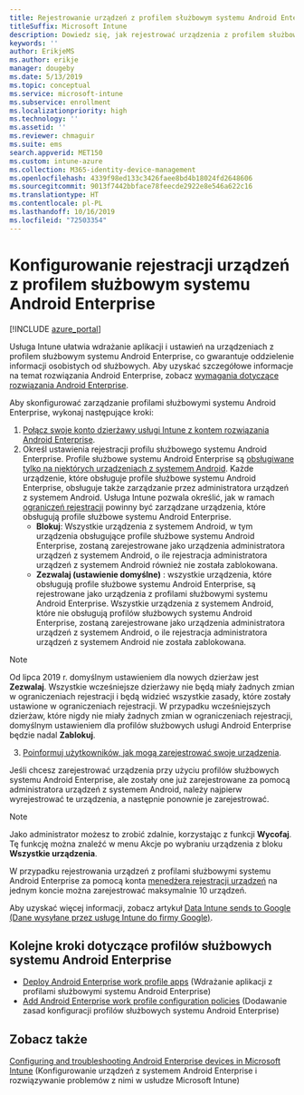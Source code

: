 ```yaml
---
title: Rejestrowanie urządzeń z profilem służbowym systemu Android Enterprise w usłudze Intune
titleSuffix: Microsoft Intune
description: Dowiedz się, jak rejestrować urządzenia z profilem służbowym systemu Android Enterprise w usłudze Intune.
keywords: ''
author: ErikjeMS
ms.author: erikje
manager: dougeby
ms.date: 5/13/2019
ms.topic: conceptual
ms.service: microsoft-intune
ms.subservice: enrollment
ms.localizationpriority: high
ms.technology: ''
ms.assetid: ''
ms.reviewer: chmaguir
ms.suite: ems
search.appverid: MET150
ms.custom: intune-azure
ms.collection: M365-identity-device-management
ms.openlocfilehash: 4339f98ed133c3426faee8bd4b18024fd2648606
ms.sourcegitcommit: 9013f7442bbface78feecde2922e8e546a622c16
ms.translationtype: HT
ms.contentlocale: pl-PL
ms.lasthandoff: 10/16/2019
ms.locfileid: "72503354"
---
```

# <a name="set-up-enrollment-of-android-enterprise-work-profile-devices"></a>Konfigurowanie rejestracji urządzeń z profilem służbowym systemu Android Enterprise

[!INCLUDE [azure_portal](../includes/azure_portal.md)]

Usługa Intune ułatwia wdrażanie aplikacji i ustawień na urządzeniach z profilem służbowym systemu Android Enterprise, co gwarantuje oddzielenie informacji osobistych od służbowych. Aby uzyskać szczegółowe informacje na temat rozwiązania Android Enterprise, zobacz [wymagania dotyczące rozwiązania Android Enterprise](https://support.google.com/work/android/answer/6174145?hl=en&ref_topic=6151012).

Aby skonfigurować zarządzanie profilami służbowymi systemu Android Enterprise, wykonaj następujące kroki:

1. [Połącz swoje konto dzierżawy usługi Intune z kontem rozwiązania Android Enterprise](connect-intune-android-enterprise.md).
2. Określ ustawienia rejestracji profilu służbowego systemu Android Enterprise. Profile służbowe systemu Android Enterprise są [obsługiwane tylko na niektórych urządzeniach z systemem Android](https://support.google.com/work/android/answer/6174145?hl=en&ref_topic=6151012%20style=%22target=new_window%22). Każde urządzenie, które obsługuje profile służbowe systemu Android Enterprise, obsługuje także zarządzanie przez administratora urządzeń z systemem Android. Usługa Intune pozwala określić, jak w ramach [ograniczeń rejestracji](enrollment-restrictions-set.md) powinny być zarządzane urządzenia, które obsługują profile służbowe systemu Android Enterprise.
    - **Blokuj**:  Wszystkie urządzenia z systemem Android, w tym urządzenia obsługujące profile służbowe systemu Android Enterprise, zostaną zarejestrowane jako urządzenia administratora urządzeń z systemem Android, o ile rejestracja administratora urządzeń z systemem Android również nie została zablokowana. 
    - **Zezwalaj (ustawienie domyślne)** : wszystkie urządzenia, które obsługują profile służbowe systemu Android Enterprise, są rejestrowane jako urządzenia z profilami służbowymi systemu Android Enterprise. Wszystkie urządzenia z systemem Android, które nie obsługują profilów służbowych systemu Android Enterprise, zostaną zarejestrowane jako urządzenia administratora urządzeń z systemem Android, o ile rejestracja administratora urządzeń z systemem Android nie została zablokowana. 
> [!NOTE]
> Od lipca 2019 r. domyślnym ustawieniem dla nowych dzierżaw jest **Zezwalaj**. Wszystkie wcześniejsze dzierżawy nie będą miały żadnych zmian w ograniczeniach rejestracji i będą widzieć wszystkie zasady, które zostały ustawione w ograniczeniach rejestracji. W przypadku wcześniejszych dzierżaw, które nigdy nie miały żadnych zmian w ograniczeniach rejestracji, domyślnym ustawieniem dla profilów służbowych usługi Android Enterprise będzie nadal **Zablokuj**.

3. [Poinformuj użytkowników, jak mogą zarejestrować swoje urządzenia](/intune-user-help/create-a-work-profile-and-enroll-your-device-in-intune-android).  

Jeśli chcesz zarejestrować urządzenia przy użyciu profilów służbowych systemu Android Enterprise, ale zostały one już zarejestrowane za pomocą administratora urządzeń z systemem Android, należy najpierw wyrejestrować te urządzenia, a następnie ponownie je zarejestrować.
> [!NOTE]
> Jako administrator możesz to zrobić zdalnie, korzystając z funkcji **Wycofaj**. Tę funkcję można znaleźć w menu Akcje po wybraniu urządzenia z bloku **Wszystkie urządzenia**.

W przypadku rejestrowania urządzeń z profilami służbowymi systemu Android Enterprise za pomocą konta [menedżera rejestracji urządzeń](device-enrollment-manager-enroll.md) na jednym koncie można zarejestrować maksymalnie 10 urządzeń.

Aby uzyskać więcej informacji, zobacz artykuł [Data Intune sends to Google (Dane wysyłane przez usługę Intune do firmy Google)](../protect/data-intune-sends-to-google.md).

## <a name="next-steps-for-android-enterprise-work-profiles"></a>Kolejne kroki dotyczące profilów służbowych systemu Android Enterprise
- [Deploy Android Enterprise work profile apps](../apps/apps-add-android-for-work.md) (Wdrażanie aplikacji z profilami służbowymi systemu Android Enterprise)
- [Add Android Enterprise work profile configuration policies](../configuration/device-profiles.md) (Dodawanie zasad konfiguracji profilów służbowych systemu Android Enterprise)

## <a name="see-also"></a>Zobacz także

[Configuring and troubleshooting Android Enterprise devices in Microsoft Intune](https://support.microsoft.com/help/4476974) (Konfigurowanie urządzeń z systemem Android Enterprise i rozwiązywanie problemów z nimi w usłudze Microsoft Intune)
